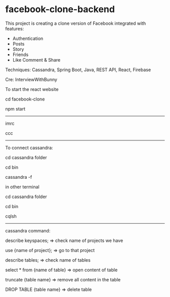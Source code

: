 # facebook-clone-backend

This project is creating a clone version of Facebook integrated with features:
- Authentication
- Posts
- Story
- Friends
- Like Comment & Share

Techniques: Cassandra, Spring Boot, Java, REST API, React, Firebase

Cre: InterviewWithBunny

To start the react website

cd facebook-clone

npm start

-----------

imrc

ccc

--------

To connect cassandra:

cd cassandra folder

cd bin 

cassandra -f


in other terminal

cd cassandra folder

cd bin

cqlsh

----------

cassandra command:

describe keyspaces; => check name of projects we have

use {name of project}; => go to that project

describe tables;  => check name of tables

select * from {name of table} => open content of table

truncate {table name} => remove all content in the table

DROP TABLE {table name} => delete table

